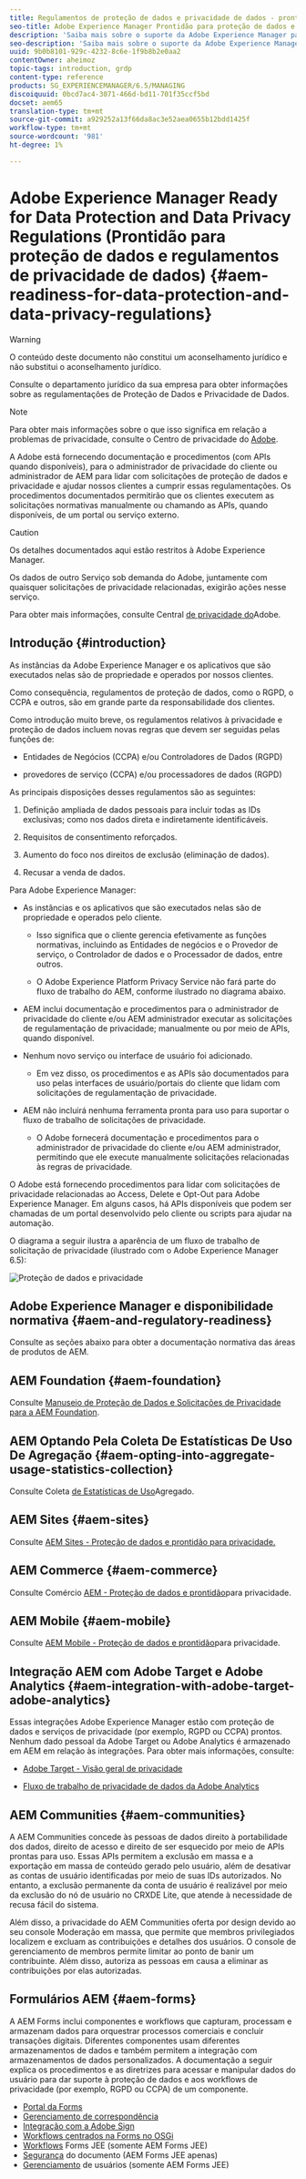 ```yaml
---
title: Regulamentos de proteção de dados e privacidade de dados - prontidão da Adobe Experience Manager
seo-title: Adobe Experience Manager Prontidão para proteção de dados e regulamentos de privacidade de dados; como RGPD, CCPA etc
description: 'Saiba mais sobre o suporte da Adobe Experience Manager para os vários Regulamentos de proteção de dados e privacidade de dados; incluindo o Regulamento Geral da UE sobre Proteção de Dados (RGPD), a Lei da Privacidade do Consumidor da Califórnia e o modo de cumprir ao implementar um novo projeto AEM. '
seo-description: 'Saiba mais sobre o suporte da Adobe Experience Manager para os vários Regulamentos de proteção de dados e privacidade de dados; incluindo o Regulamento Geral da UE sobre Proteção de Dados (RGPD), a Lei da Privacidade do Consumidor da Califórnia e o modo de cumprir ao implementar um novo projeto AEM. '
uuid: 9b0b8101-929c-4232-8c6e-1f9b8b2e0aa2
contentOwner: aheimoz
topic-tags: introduction, grdp
content-type: reference
products: SG_EXPERIENCEMANAGER/6.5/MANAGING
discoiquuid: 0bcd7ac4-3071-466d-bd11-701f35ccf5bd
docset: aem65
translation-type: tm+mt
source-git-commit: a929252a13f66da8ac3e52aea0655b12bdd1425f
workflow-type: tm+mt
source-wordcount: '981'
ht-degree: 1%

---
```



# Adobe Experience Manager Ready for Data Protection and Data Privacy Regulations (Prontidão para proteção de dados e regulamentos de privacidade de dados) {#aem-readiness-for-data-protection-and-data-privacy-regulations}

>[!WARNING]
>
>O conteúdo deste documento não constitui um aconselhamento jurídico e não substitui o aconselhamento jurídico.
>
>Consulte o departamento jurídico da sua empresa para obter informações sobre as regulamentações de Proteção de Dados e Privacidade de Dados.

>[!NOTE]
>
>Para obter mais informações sobre o que isso significa em relação a problemas de privacidade, consulte o Centro de privacidade do [Adobe](https://www.adobe.com/privacy.html).

A Adobe está fornecendo documentação e procedimentos (com APIs quando disponíveis), para o administrador de privacidade do cliente ou administrador de AEM para lidar com solicitações de proteção de dados e privacidade e ajudar nossos clientes a cumprir essas regulamentações. Os procedimentos documentados permitirão que os clientes executem as solicitações normativas manualmente ou chamando as APIs, quando disponíveis, de um portal ou serviço externo.

>[!CAUTION]
>
>Os detalhes documentados aqui estão restritos à Adobe Experience Manager.
>
>Os dados de outro Serviço sob demanda do Adobe, juntamente com quaisquer solicitações de privacidade relacionadas, exigirão ações nesse serviço.
>
>Para obter mais informações, consulte Central [de privacidade do](https://www.adobe.com/privacy.html)Adobe.

## Introdução {#introduction}

As instâncias da Adobe Experience Manager e os aplicativos que são executados nelas são de propriedade e operados por nossos clientes.

Como consequência, regulamentos de proteção de dados, como o RGPD, o CCPA e outros, são em grande parte da responsabilidade dos clientes.

Como introdução muito breve, os regulamentos relativos à privacidade e proteção de dados incluem novas regras que devem ser seguidas pelas funções de:

* Entidades de Negócios (CCPA) e/ou Controladores de Dados (RGPD)

* provedores de serviço (CCPA) e/ou processadores de dados (RGPD)

As principais disposições desses regulamentos são as seguintes:

1. Definição ampliada de dados pessoais para incluir todas as IDs exclusivas; como nos dados direta e indiretamente identificáveis.

2. Requisitos de consentimento reforçados.

3. Aumento do foco nos direitos de exclusão (eliminação de dados).

4. Recusar a venda de dados.

Para Adobe Experience Manager:

* As instâncias e os aplicativos que são executados nelas são de propriedade e operados pelo cliente.

   * Isso significa que o cliente gerencia efetivamente as funções normativas, incluindo as Entidades de negócios e o Provedor de serviço, o Controlador de dados e o Processador de dados, entre outros.

   * O Adobe Experience Platform Privacy Service não fará parte do fluxo de trabalho do AEM, conforme ilustrado no diagrama abaixo.

* AEM inclui documentação e procedimentos para o administrador de privacidade do cliente e/ou AEM administrador executar as solicitações de regulamentação de privacidade; manualmente ou por meio de APIs, quando disponível.

* Nenhum novo serviço ou interface de usuário foi adicionado.

   * Em vez disso, os procedimentos e as APIs são documentados para uso pelas interfaces de usuário/portais do cliente que lidam com solicitações de regulamentação de privacidade.

* AEM não incluirá nenhuma ferramenta pronta para uso para suportar o fluxo de trabalho de solicitações de privacidade.

   * O Adobe fornecerá documentação e procedimentos para o administrador de privacidade do cliente e/ou AEM administrador, permitindo que ele execute manualmente solicitações relacionadas às regras de privacidade.

O Adobe está fornecendo procedimentos para lidar com solicitações de privacidade relacionadas ao Access, Delete e Opt-Out para Adobe Experience Manager. Em alguns casos, há APIs disponíveis que podem ser chamadas de um portal desenvolvido pelo cliente ou scripts para ajudar na automação.

O diagrama a seguir ilustra a aparência de um fluxo de trabalho de solicitação de privacidade (ilustrado com o Adobe Experience Manager 6.5):

![Proteção de dados e privacidade](assets/data-protection-and-privacy-01.png)

## Adobe Experience Manager e disponibilidade normativa {#aem-and-regulatory-readiness}

Consulte as seções abaixo para obter a documentação normativa das áreas de produtos de AEM.

## AEM Foundation {#aem-foundation}

Consulte [Manuseio de Proteção de Dados e Solicitações de Privacidade para a AEM Foundation](/help/sites-administering/handling-gdpr-requests-for-aem-platform.md).

## AEM Optando Pela Coleta De Estatísticas De Uso De Agregação {#aem-opting-into-aggregate-usage-statistics-collection}

Consulte Coleta [de Estatísticas de Uso](/help/sites-deploying/opt-in-aggregated-usage-statistics.md)Agregado.

## AEM Sites {#aem-sites}

Consulte [AEM Sites - Proteção de dados e prontidão para privacidade.](/help/sites-administering/gdpr-compliance-sites.md)

## AEM Commerce {#aem-commerce}

Consulte Comércio [AEM - Proteção de dados e prontidão](/help/sites-administering/gdpr-compliance-commerce.md)para privacidade.

## AEM Mobile {#aem-mobile}

Consulte [AEM Mobile - Proteção de dados e prontidão](/help/mobile/aem-mobile-gdpr-compliance.md)para privacidade.

## Integração AEM com Adobe Target e Adobe Analytics {#aem-integration-with-adobe-target-adobe-analytics}

Essas integrações Adobe Experience Manager estão com proteção de dados e serviços de privacidade (por exemplo, RGPD ou CCPA) prontos. Nenhum dado pessoal da Adobe Target ou Adobe Analytics é armazenado em AEM em relação às integrações.
Para obter mais informações, consulte:

* [Adobe Target - Visão geral de privacidade](https://docs.adobe.com/content/help/en/target/using/implement-target/before-implement/privacy/privacy.html)

* [Fluxo de trabalho de privacidade de dados da Adobe Analytics](https://docs.adobe.com/content/help/en/analytics/admin/data-governance/an-gdpr-workflow.html)

## AEM Communities {#aem-communities}

A AEM Communities concede às pessoas de dados direito à portabilidade dos dados, direito de acesso e direito de ser esquecido por meio de APIs [](/help/communities/user-ugc-management-service.md)prontas para uso. Essas APIs permitem a exclusão em massa e a exportação em massa de conteúdo gerado pelo usuário, além de desativar as contas de usuário identificadas por meio de suas IDs autorizados. No entanto, a exclusão permanente da conta de usuário é realizável por meio da exclusão do nó de usuário no CRXDE Lite, que atende à necessidade de recusa fácil do sistema.

Além disso, a privacidade do AEM Communities oferta por design devido ao seu console Moderação em massa, que permite que membros privilegiados localizem e excluam as contribuições e detalhes dos usuários. O console de gerenciamento de membros permite limitar ao ponto de banir um contribuinte. Além disso, autoriza as pessoas em causa a eliminar as contribuições por elas autorizadas.

## Formulários AEM {#aem-forms}

A AEM Forms inclui componentes e workflows que capturam, processam e armazenam dados para orquestrar processos comerciais e concluir transações digitais. Diferentes componentes usam diferentes armazenamentos de dados e também permitem a integração com armazenamentos de dados personalizados. A documentação a seguir explica os procedimentos e as diretrizes para acessar e manipular dados do usuário para dar suporte à proteção de dados e aos workflows de privacidade (por exemplo, RGPD ou CCPA) de um componente.

* [Portal da Forms](/help/forms/using/forms-portal-handling-user-data.md)
* [Gerenciamento de correspondência](/help/forms/using/correspondence-management-handling-user-data.md)
* [Integração com a Adobe Sign](/help/forms/using/integration-adobe-sign-handling-user-data.md)
* [Workflows centrados na Forms no OSGi](/help/forms/using/forms-workflow-osgi-handling-user-data.md)
* [Workflows](/help/forms/using/forms-workflow-jee-handling-user-data.md) Forms JEE (somente AEM Forms JEE)
* [Segurança](/help/forms/using/document-security-handling-user-data.md) do documento (AEM Forms JEE apenas)
* [Gerenciamento](/help/forms/using/user-management-handling-user-data.md) de usuários (somente AEM Forms JEE)
